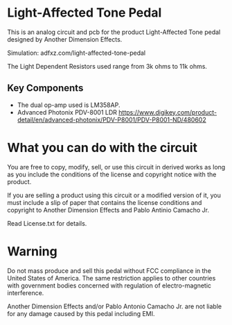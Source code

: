 # Light-Affected Tone Pedal
This is an analog circuit and pcb for the product Light-Affected Tone pedal designed by Another Dimension Effects.

Simulation: adfxz.com/light-affected-tone-pedal

The Light Dependent Resistors used range from 3k ohms to 11k ohms.

## Key Components
- The dual op-amp used is LM358AP.
- Advanced Photonix PDV-8001 LDR https://www.digikey.com/product-detail/en/advanced-photonix/PDV-P8001/PDV-P8001-ND/480602

# What you can do with the circuit
You are free to copy, modify, sell, or use this circuit in derived works as long as you include the conditions of the license 
and copyright notice with the product. 

If you are selling a product using this circuit or a modified version of it, 
you must include a slip of paper that contains the license conditions and copyright to Another Dimension Effects and Pablo Antinio Camacho Jr.

Read License.txt for details.

# Warning

Do not mass produce and sell this pedal without FCC compliance in the United States of America.
The same restriction applies to other countries with government bodies concerned with regulation of electro-magnetic interference.

Another Dimension Effects and/or Pablo Antonio Camacho Jr. are not liable for any damage caused by this pedal including EMI.
